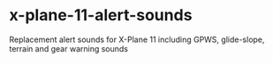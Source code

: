 # x-plane-11-alert-sounds
Replacement alert sounds for X-Plane 11 including GPWS, glide-slope, terrain and gear warning sounds
